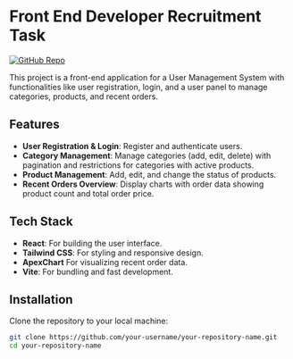 # Front End Developer Recruitment Task

[![GitHub Repo](https://img.shields.io/github/repo-size/your-username/your-repository-name)](https://github.com/your-username/your-repository-name)

This project is a front-end application for a User Management System with functionalities like user registration, login, and a user panel to manage categories, products, and recent orders.

## Features

- **User Registration & Login**: Register and authenticate users.
- **Category Management**: Manage categories (add, edit, delete) with pagination and restrictions for categories with active products.
- **Product Management**: Add, edit, and change the status of products.
- **Recent Orders Overview**: Display charts with order data showing product count and total order price.

## Tech Stack

- **React**: For building the user interface.
- **Tailwind CSS**: For styling and responsive design.
- **ApexChart** For visualizing recent order data.
- **Vite**: For bundling and fast development.

## Installation

Clone the repository to your local machine:

```bash
git clone https://github.com/your-username/your-repository-name.git
cd your-repository-name
```
